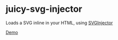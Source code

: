 # juicy-svg-injector
Loads a SVG inline in your HTML, using [SVGInjector](https://github.com/iconic/SVGInjector)

[Demo](http://juicy.github.io/juicy-svg-injector)

